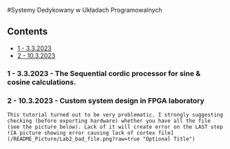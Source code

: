 #Systemy Dedykowany w Układach Programowalnych 
## Contents
<!-- toc -->
- [1 - 3.3.2023](#1)
- [2 - 10.3.2023](#2)
<!-- tocstop -->

### 1 - 3.3.2023 - The Sequential cordic processor for sine & cosine calculations.

### 2 - 10.3.2023 - Custom system design in FPGA laboratory
	This tutorial turned out to be very problematic. I strongly suggesting checking (before exporting hardware) whether you have all the file (see the picture below). Lack of it will create error on the LAST step
	![A picture showing error causing lack of cortex file](/README_Picture/Lab2_bad_file.png?raw=true "Optional Title")